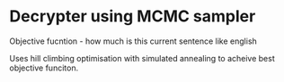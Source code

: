 # Decrypter using MCMC sampler


Objective fucntion - how much is this current sentence like english 

Uses hill climbing optimisation with simulated annealing to acheive best objective funciton.
